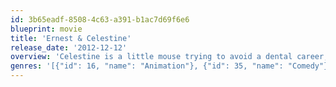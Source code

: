 ```yaml
---
id: 3b65eadf-8508-4c63-a391-b1ac7d69f6e6
blueprint: movie
title: 'Ernest & Celestine'
release_date: '2012-12-12'
overview: 'Celestine is a little mouse trying to avoid a dental career; Ernest is a big bear craving an artistic outlet. When Celestine meets Ernest, they overcome their natural enmity by forging a life of crime together.'
genres: '[{"id": 16, "name": "Animation"}, {"id": 35, "name": "Comedy"}, {"id": 18, "name": "Drama"}, {"id": 10751, "name": "Family"}]'
---
```

